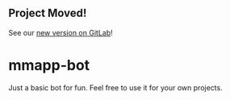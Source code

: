 ## Project Moved!
See our [new version on GitLab](https://gitlab.com/_mmapp/mmappbot)!

# mmapp-bot
Just a basic bot for fun. Feel free to use it for your own projects.
